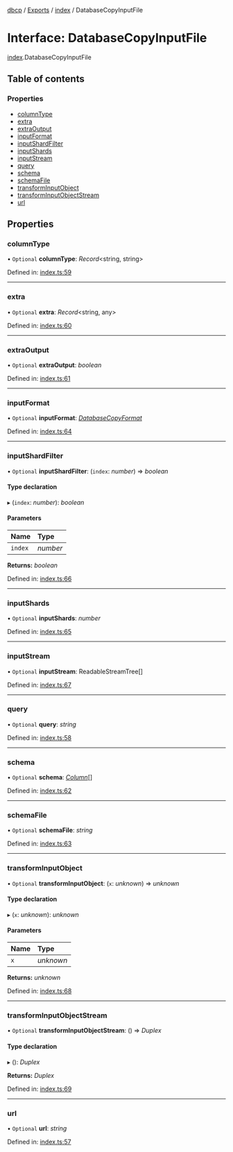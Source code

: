 [dbcp](../README.md) / [Exports](../modules.md) / [index](../modules/index.md) / DatabaseCopyInputFile

# Interface: DatabaseCopyInputFile

[index](../modules/index.md).DatabaseCopyInputFile

## Table of contents

### Properties

- [columnType](index.databasecopyinputfile.md#columntype)
- [extra](index.databasecopyinputfile.md#extra)
- [extraOutput](index.databasecopyinputfile.md#extraoutput)
- [inputFormat](index.databasecopyinputfile.md#inputformat)
- [inputShardFilter](index.databasecopyinputfile.md#inputshardfilter)
- [inputShards](index.databasecopyinputfile.md#inputshards)
- [inputStream](index.databasecopyinputfile.md#inputstream)
- [query](index.databasecopyinputfile.md#query)
- [schema](index.databasecopyinputfile.md#schema)
- [schemaFile](index.databasecopyinputfile.md#schemafile)
- [transformInputObject](index.databasecopyinputfile.md#transforminputobject)
- [transformInputObjectStream](index.databasecopyinputfile.md#transforminputobjectstream)
- [url](index.databasecopyinputfile.md#url)

## Properties

### columnType

• `Optional` **columnType**: *Record*<string, string\>

Defined in: [index.ts:59](https://github.com/wholebuzz/dbcp/blob/master/src/index.ts#L59)

___

### extra

• `Optional` **extra**: *Record*<string, any\>

Defined in: [index.ts:60](https://github.com/wholebuzz/dbcp/blob/master/src/index.ts#L60)

___

### extraOutput

• `Optional` **extraOutput**: *boolean*

Defined in: [index.ts:61](https://github.com/wholebuzz/dbcp/blob/master/src/index.ts#L61)

___

### inputFormat

• `Optional` **inputFormat**: [*DatabaseCopyFormat*](../enums/format.databasecopyformat.md)

Defined in: [index.ts:64](https://github.com/wholebuzz/dbcp/blob/master/src/index.ts#L64)

___

### inputShardFilter

• `Optional` **inputShardFilter**: (`index`: *number*) => *boolean*

#### Type declaration

▸ (`index`: *number*): *boolean*

#### Parameters

| Name | Type |
| :------ | :------ |
| `index` | *number* |

**Returns:** *boolean*

Defined in: [index.ts:66](https://github.com/wholebuzz/dbcp/blob/master/src/index.ts#L66)

___

### inputShards

• `Optional` **inputShards**: *number*

Defined in: [index.ts:65](https://github.com/wholebuzz/dbcp/blob/master/src/index.ts#L65)

___

### inputStream

• `Optional` **inputStream**: ReadableStreamTree[]

Defined in: [index.ts:67](https://github.com/wholebuzz/dbcp/blob/master/src/index.ts#L67)

___

### query

• `Optional` **query**: *string*

Defined in: [index.ts:58](https://github.com/wholebuzz/dbcp/blob/master/src/index.ts#L58)

___

### schema

• `Optional` **schema**: [*Column*](schema.column.md)[]

Defined in: [index.ts:62](https://github.com/wholebuzz/dbcp/blob/master/src/index.ts#L62)

___

### schemaFile

• `Optional` **schemaFile**: *string*

Defined in: [index.ts:63](https://github.com/wholebuzz/dbcp/blob/master/src/index.ts#L63)

___

### transformInputObject

• `Optional` **transformInputObject**: (`x`: *unknown*) => *unknown*

#### Type declaration

▸ (`x`: *unknown*): *unknown*

#### Parameters

| Name | Type |
| :------ | :------ |
| `x` | *unknown* |

**Returns:** *unknown*

Defined in: [index.ts:68](https://github.com/wholebuzz/dbcp/blob/master/src/index.ts#L68)

___

### transformInputObjectStream

• `Optional` **transformInputObjectStream**: () => *Duplex*

#### Type declaration

▸ (): *Duplex*

**Returns:** *Duplex*

Defined in: [index.ts:69](https://github.com/wholebuzz/dbcp/blob/master/src/index.ts#L69)

___

### url

• `Optional` **url**: *string*

Defined in: [index.ts:57](https://github.com/wholebuzz/dbcp/blob/master/src/index.ts#L57)
